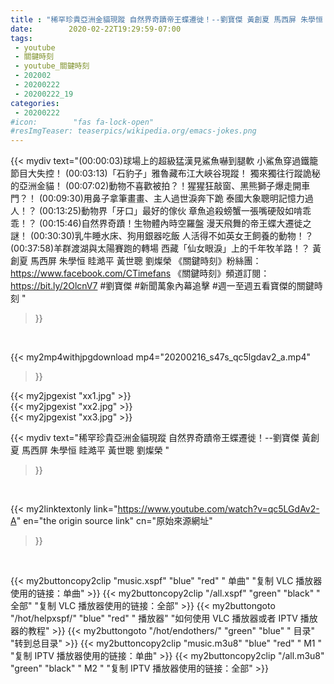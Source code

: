 ```yaml
---
title : "稀罕珍貴亞洲金貓現蹤 自然界奇蹟帝王蝶遷徙！--劉寶傑 黃創夏 馬西屏 朱學恒 眭澔平 黃世聰 劉燦榮 "
date:        2020-02-22T19:29:59-07:00
tags:
 - youtube
 - 關鍵時刻
 - youtube_關鍵時刻
 - 202002
 - 20200222
 - 20200222_19
categories:
 - 20200222
#icon:        "fas fa-lock-open"
#resImgTeaser: teaserpics/wikipedia.org/emacs-jokes.png
---
```


{{< mydiv text="(00:00:03)球場上的超級猛漢見鯊魚嚇到腿軟 小鯊魚穿過鐵籠節目大失控！ (00:03:13)「石豹子」雅魯藏布江大峽谷現蹤！ 獨來獨往行蹤詭秘的亞洲金貓！ (00:07:02)動物不喜歡被拍？！猩猩狂敲窗、黑熊獅子爆走開車門？！ (00:09:30)用鼻子拿筆畫畫、主人過世淚奔下跪 泰國大象聰明記憶力過人！？ (00:13:25)動物界「牙口」最好的傢伙 章魚追殺螃蟹一張嘴硬殼如啃乖乖！？ (00:15:46)自然界奇蹟！生物體內時空羅盤 漫天飛舞的帝王蝶大遷徙之謎！ (00:30:30)乳牛睡水床、狗用銀器吃飯 人活得不如英女王飼養的動物！？ (00:37:58)羊群渡湖與太陽賽跑的轉場 西藏「仙女眼淚」上的千年牧羊路！？  黃創夏 馬西屏 朱學恒 眭澔平 黃世聰 劉燦榮     《關鍵時刻》粉絲團：https://www.facebook.com/CTimefans 《關鍵時刻》頻道訂閱：https://bit.ly/2OlcnV7  #劉寶傑 #新聞萬象內幕追擊 #週一至週五看寶傑的關鍵時刻 "
>}}
<br>


{{< my2mp4withjpgdownload mp4="20200216_s47s_qc5lgdav2_a.mp4"
>}}

{{< my2jpgexist "xx1.jpg" >}}<br>
{{< my2jpgexist "xx2.jpg" >}}<br>
{{< my2jpgexist "xx3.jpg" >}}<br>



{{< mydiv text="稀罕珍貴亞洲金貓現蹤 自然界奇蹟帝王蝶遷徙！--劉寶傑 黃創夏 馬西屏 朱學恒 眭澔平 黃世聰 劉燦榮 "
>}}
<br>

{{< my2linktextonly link="https://www.youtube.com/watch?v=qc5LGdAv2-A"
en="the origin source link" cn="原始來源網址"
>}}


<br>

{{< my2buttoncopy2clip "music.xspf"        "blue"   "red"    " 单曲"  "复制 VLC 播放器使用的链接：单曲" >}} {{< my2buttoncopy2clip "/all.xspf"         "green"  "black"  " 全部"  "复制 VLC 播放器使用的链接：全部" >}} {{< my2buttongoto      "/hot/helpxspf/"    "blue"   "red"    " 播放器" "如何使用 VLC 播放器或者 IPTV 播放器的教程" >}} {{< my2buttongoto      "/hot/endothers/"   "green"  "blue"   " 目录"   "转到总目录" >}} {{< my2buttoncopy2clip "music.m3u8"        "blue"   "red"    " M1 "    "复制 IPTV 播放器使用的链接：单曲" >}} {{< my2buttoncopy2clip "/all.m3u8"         "green"  "black"  " M2 "    "复制 IPTV 播放器使用的链接：全部" >}} 
